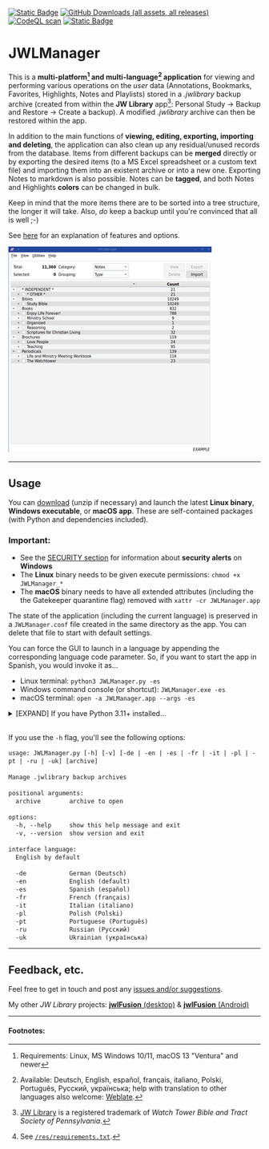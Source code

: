 [![Static Badge](https://img.shields.io/badge/mirror-orange?style=plastic&logo=gitlab&logoColor=orange&color=black)](https://gitlab.com/erykj/jwlmanager) [![GitHub Downloads (all assets, all releases)](https://img.shields.io/github/downloads/erykjj/jwlmanager/total?style=plastic)](https://github.com/erykjj/jwlmanager/releases/latest) [![CodeQL scan](https://img.shields.io/github/actions/workflow/status/erykjj/jwlmanager/github-code-scanning%2Fcodeql?style=plastic)](https://github.com/erykjj/jwlmanager/actions?query=workflow%3ACodeQL) [![Static Badge](https://img.shields.io/badge/releases-orange?style=plastic&logo=rss&logoColor=orange&color=black)](https://github.com/erykjj/jwlmanager/releases.atom)

# JWLManager

This is a **multi-platform[^#] and multi-language[^*] application** for viewing and performing various operations on the *user* data (Annotations, Bookmarks, Favorites, Highlights, Notes and Playlists) stored in a *.jwlibrary* backup archive (created from within the **JW Library** app[^1]: Personal Study → Backup and Restore → Create a backup). A modified *.jwlibrary* archive can then be restored within the app.

In addition to the main functions of **viewing, editing, exporting, importing and deleting**, the application can also clean up any residual/unused records from the database. Items from different backups can be **merged** directly or by exporting the desired items (to a MS Excel spreadsheet or a custom text file) and importing them into an existent archive or into a new one. Exporting Notes to markdown is also possible. Notes can be **tagged**, and both Notes and Highlights **colors** can be changed in bulk.

Keep in mind that the more items there are to be sorted into a tree structure, the longer it will take. Also, *do* keep a backup until you're convinced that all is well ;-)

See [here](res/HELP.md) for an explanation of features and options.

![preview](res/JWLManager.gif)

____
## Usage

You can [download](https://github.com/erykjj/jwlmanager/releases/latest) (unzip if necessary) and launch the latest **Linux binary**, **Windows executable**, or **macOS app**. These are self-contained packages (with Python and dependencies included).

### Important:

* See the [SECURITY section](https://github.com/erykjj/jwlmanager/blob/master/.github/SECURITY.md) for information about **security alerts** on **Windows**
* The **Linux** binary needs to be given execute permissions: `chmod +x JWLManager_*`
* The **macOS** binary needs to have all extended attributes (including the the Gatekeeper quarantine flag) removed with `xattr -cr JWLManager.app`

The state of the application (including the current language) is preserved in a `JWLManager.conf` file created in the same directory as the app. You can delete that file to start with default settings.

You can force the GUI to launch in a language by appending the corresponding language code parameter. So, if you want to start the app in Spanish, you would invoke it as…
- Linux terminal: `python3 JWLManager.py -es`
- Windows command console (or shortcut): `JWLManager.exe -es`
- macOS terminal: `open -a JWLManager.app --args -es`

<details>
<summary>[EXPAND] If you have Python 3.11+ installed…</summary><br/>

…install the required dependencies[^2] and clone it:

```
git clone -b [version tag] --depth 1 https://github.com/erykjj/jwlmanager.git
cd jwlmanager
```
then either:
```
pip install -r res/requirements.txt
```
or (for ARM64 or "older" Intel CPUs):
```
pip install -r res/requirements-winarm.txt
```

Then…
```
python3 JWLManager.py
```

…or, make it executable first and run directly:

```
chmod +x JWLManager.py
./JWLManager.py
```
</details><br/>

If you use the `-h` flag, you'll see the following options:

```
usage: JWLManager.py [-h] [-v] [-de | -en | -es | -fr | -it | -pl | -pt | -ru | -uk] [archive]

Manage .jwlibrary backup archives

positional arguments:
  archive        archive to open

options:
  -h, --help     show this help message and exit
  -v, --version  show version and exit

interface language:
  English by default

  -de            German (Deutsch)
  -en            English (default)
  -es            Spanish (español)
  -fr            French (français)
  -it            Italian (italiano)
  -pl            Polish (Polski)
  -pt            Portuguese (Português)
  -ru            Russian (Pусский)
  -uk            Ukrainian (українська)
```

____
## Feedback, etc.

Feel free to get in touch and post any [issues and/or suggestions](https://github.com/erykjj/jwlmanager/issues).

My other *JW Library* projects: [**jwlFusion** (desktop)](https://github.com/erykjj/jwlFusion) & [**jwlFusion** (Android)](https://github.com/erykjj/jwlFusion-app)

____
#### Footnotes:
[^#]: Requirements: Linux, MS Windows 10/11, macOS 13 "Ventura" and newer
[^*]: Available: Deutsch, English, español, français, italiano, Polski, Português, Pусский, українська; help with translation to other languages also welcome: [Weblate](https://hosted.weblate.org/engage/jwlmanager/).
[^1]: [JW Library](https://www.jw.org/en/online-help/jw-library/) is a registered trademark of *Watch Tower Bible and Tract Society of Pennsylvania*.
[^2]: See [`/res/requirements.txt`](https://github.com/erykjj/jwlmanager/blob/master/res/requirements.txt).
